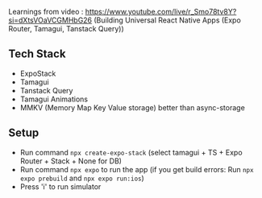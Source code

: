 Learnings from video : https://www.youtube.com/live/r_Smo78tv8Y?si=dXtsVOaVCGMHbG26 (Building Universal React Native Apps (Expo Router, Tamagui, Tanstack Query))

## Tech Stack

- ExpoStack
- Tamagui
- Tanstack Query
- Tamagui Animations
- MMKV (Memory Map Key Value storage) better than async-storage

## Setup

- Run command `npx create-expo-stack` (select tamagui + TS + Expo Router + Stack + None for DB)
- Run command `npx expo` to run the app (if you get build errors: Run `npx expo prebuild` and `npx expo run:ios`)
- Press 'i' to run simulator
